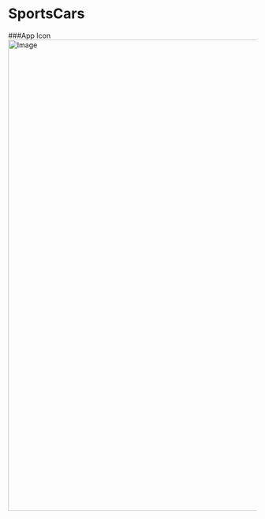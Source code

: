# SportsCars
###App Icon
<img width="1470" height="956" alt="Image" src="https://github.com/user-attachments/assets/88327c08-997a-4e42-967c-92b48672b5f9" />



